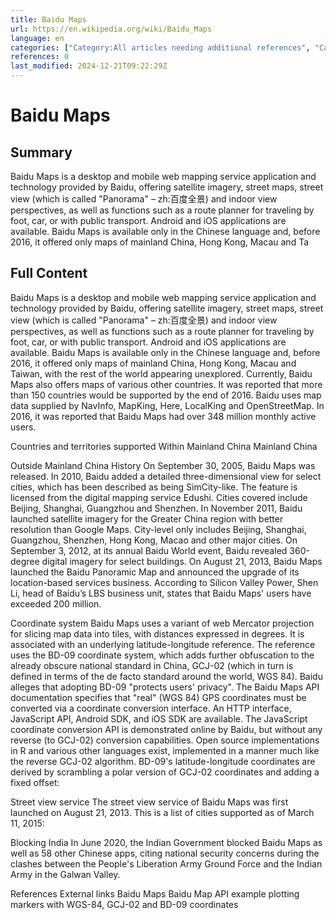 ```yaml
---
title: Baidu Maps
url: https://en.wikipedia.org/wiki/Baidu_Maps
language: en
categories: ["Category:All articles needing additional references", "Category:All articles with unsourced statements", "Category:Articles needing additional references from November 2024", "Category:Articles needing translation from Chinese Wikipedia", "Category:Articles with example Python (programming language) code", "Category:Articles with short description", "Category:Articles with unsourced statements from October 2020", "Category:Baidu", "Category:CS1 Chinese-language sources (zh)", "Category:Internet censorship in India", "Category:Internet properties established in 2005", "Category:Short description is different from Wikidata", "Category:Street view services", "Category:Web mapping"]
references: 0
last_modified: 2024-12-21T09:22:29Z
---
```


# Baidu Maps

## Summary

Baidu Maps is a desktop and mobile web mapping service application and technology provided by Baidu, offering satellite imagery, street maps, street view (which is called "Panorama" – zh:百度全景) and indoor view perspectives, as well as functions such as a route planner for traveling by foot, car, or with public transport. Android and iOS applications are available.
Baidu Maps is available only in the Chinese language and, before 2016, it offered only maps of mainland China, Hong Kong, Macau and Ta

## Full Content

Baidu Maps is a desktop and mobile web mapping service application and technology provided by Baidu, offering satellite imagery, street maps, street view (which is called "Panorama" – zh:百度全景) and indoor view perspectives, as well as functions such as a route planner for traveling by foot, car, or with public transport. Android and iOS applications are available.
Baidu Maps is available only in the Chinese language and, before 2016, it offered only maps of mainland China, Hong Kong, Macau and Taiwan, with the rest of the world appearing unexplored. Currently, Baidu Maps also offers maps of various other countries. It was reported that more than 150 countries would be supported by the end of 2016. Baidu uses map data supplied by NavInfo, MapKing, Here, LocalKing and OpenStreetMap.
In 2016, it was reported that Baidu Maps had over 348 million monthly active users.

Countries and territories supported
Within Mainland China
Mainland China

Outside Mainland China
History
On September 30, 2005, Baidu Maps was released.
In 2010, Baidu added a detailed three-dimensional view for select cities, which has been described as being SimCity-like. The feature is licensed from the digital mapping service Edushi. Cities covered include Beijing, Shanghai, Guangzhou and Shenzhen. In November 2011, Baidu launched satellite imagery for the Greater China region with better resolution than Google Maps. City-level only includes Beijing, Shanghai, Guangzhou, Shenzhen, Hong Kong, Macao and other major cities.
On September 3, 2012, at its annual Baidu World event, Baidu revealed 360-degree digital imagery for select buildings.
On August 21, 2013, Baidu Maps launched the Baidu Panoramic Map and announced the upgrade of its location-based services business. According to Silicon Valley Power, Shen Li, head of Baidu’s LBS business unit, states that Baidu Maps' users have exceeded 200 million.

Coordinate system
Baidu Maps uses a variant of web Mercator projection for slicing map data into tiles, with distances expressed in degrees. It is associated with an underlying latitude-longitude reference. The reference uses the BD-09 coordinate system, which adds further obfuscation to the already obscure national standard in China, GCJ-02 (which in turn is defined in terms of the de facto standard around the world, WGS 84). Baidu alleges that adopting BD-09 "protects users' privacy".
The Baidu Maps API documentation specifies that "real" (WGS 84) GPS coordinates must be converted via a coordinate conversion interface. An HTTP interface, JavaScript API, Android SDK, and iOS SDK are available.
The JavaScript coordinate conversion API is demonstrated online by Baidu, but without any reverse (to GCJ-02) conversion capabilities. Open source implementations in R and various other languages exist, implemented in a manner much like the reverse GCJ-02 algorithm.
BD-09's latitude-longitude coordinates are derived by scrambling a polar version of GCJ-02 coordinates and adding a fixed offset:

Street view service
The street view service of Baidu Maps was first launched on August 21, 2013. This is a list of cities supported as of March 11, 2015:

Blocking
India
In June 2020, the Indian Government blocked Baidu Maps as well as 58 other Chinese apps, citing national security concerns during the clashes between the People's Liberation Army Ground Force and the Indian Army in the Galwan Valley.

References
External links
Baidu Maps
Baidu Map API example plotting markers with WGS-84, GCJ-02 and BD-09 coordinates
